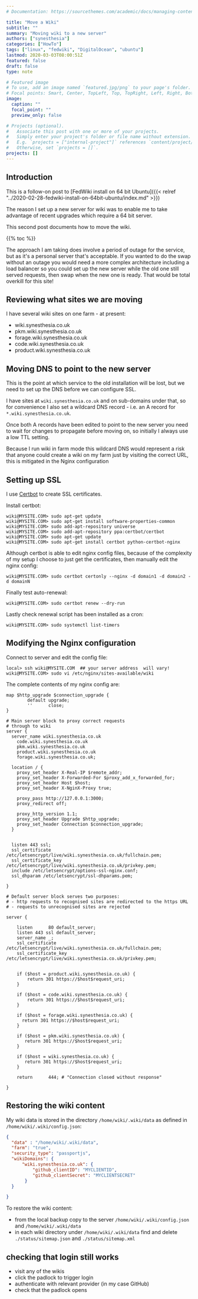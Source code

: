 ```yaml
---
# Documentation: https://sourcethemes.com/academic/docs/managing-content/

title: "Move a Wiki"
subtitle: ""
summary: "Moving wiki to a new server"
authors: ["synesthesia"]
categories: ["HowTo"]
tags: ["linux", "fedwiki", "DigitalOcean", "ubuntu"]
lastmod: 2020-03-03T08:00:51Z
featured: false
draft: false
type: note

# Featured image
# To use, add an image named `featured.jpg/png` to your page's folder.
# Focal points: Smart, Center, TopLeft, Top, TopRight, Left, Right, BottomLeft, Bottom, BottomRight.
image:
  caption: ""
  focal_point: ""
  preview_only: false

# Projects (optional).
#   Associate this post with one or more of your projects.
#   Simply enter your project's folder or file name without extension.
#   E.g. `projects = ["internal-project"]` references `content/project/deep-learning/index.md`.
#   Otherwise, set `projects = []`.
projects: []
---
```


## Introduction 

This is a follow-on post to [FedWiki install on 64 bit Ubuntu]({{< relref "../2020-02-28-fedwiki-install-on-64bit-ubuntu/index.md"   >}})

The reason I set up a new server for wiki was to enable me to take advantage of recent upgrades which require a 64 bit server.

This second post documents how to move the wiki.

{{% toc %}} 

The approach I am taking does involve a period of outage for the service, but as it's a personal server that's acceptable. If you wanted to do the swap without an outage you would need a more complex architecture including a load balancer so you could set up the new server while the old one still served requests, then swap when the new one is ready. That would be total overkill for this site!

## Reviewing what sites we are moving

I have several wiki sites on one farm - at present:

* wiki.synesthesia.co.uk
* pkm.wiki.synesthesia.co.uk
* forage.wiki.synesthesia.co.uk
* code.wiki.synesthesia.co.uk
* product.wiki.synesthesia.co.uk

## Moving DNS to point to the new server

This is the point at which service to the old installation will be lost, but we need to set up the DNS before we can configure SSL.

I have sites at `wiki.synesthesia.co.uk` and on sub-domains under that, so for convenience I also set a wildcard DNS record - i.e. an A record for `*.wiki.synesthesia.co.uk`.

Once both A records have been edited to point to the new server you need to wait for changes to propagate before moving on, so initially I always use a low TTL setting.

Because I run wiki in farm mode this wildcard DNS would represent a risk that anyone could create a wiki on my farm just by visiting the correct URL, this is mitigated in the Nginx configuration

## Setting up SSL

I use [Certbot](https://certbot.eff.org/) to create SSL certificates.

Install certbot:

```shell
wiki@MYSITE.COM> sudo apt-get update
wiki@MYSITE.COM> sudo apt-get install software-properties-common
wiki@MYSITE.COM> sudo add-apt-repository universe
wiki@MYSITE.COM> sudo add-apt-repository ppa:certbot/certbot
wiki@MYSITE.COM> sudo apt-get update
wiki@MYSITE.COM> sudo apt-get install certbot python-certbot-nginx
```

Although certbot is able to edit nginx config files, because of the complexity of my setup I choose to just get the certificates, then manually edit the nginx config:

```shell
wiki@MYSITE.COM> sudo certbot certonly --nginx -d domain1 -d domain2 -d domainN

```

Finally test auto-renewal:
```shell
wiki@MYSITE.COM> sudo certbot renew --dry-run
```

Lastly check renewal script has been installed as a cron:

```shell
wiki@MYSITE.COM> sudo systemctl list-timers
```



## Modifying the Nginx configuration

Connect to server and edit the config file:

```shell
local> ssh wiki@MYSITE.COM  ## your server address  will vary!
wiki@MYSITE.COM> sudo vi /etc/nginx/sites-available/wiki

```

The complete contents of my nginx config are:

```
map $http_upgrade $connection_upgrade {
        default upgrade;
        ''      close;
}

# Main server block to proxy correct requests
# through to wiki
server {
  server_name wiki.synesthesia.co.uk
    code.wiki.synesthesia.co.uk
    pkm.wiki.synesthesia.co.uk
    product.wiki.synesthesia.co.uk
    forage.wiki.synesthesia.co.uk;

  location / {
    proxy_set_header X-Real-IP $remote_addr;
    proxy_set_header X-Forwarded-For $proxy_add_x_forwarded_for;
    proxy_set_header Host $host;
    proxy_set_header X-NginX-Proxy true;

    proxy_pass http://127.0.0.1:3000;
    proxy_redirect off;

    proxy_http_version 1.1;
    proxy_set_header Upgrade $http_upgrade;
    proxy_set_header Connection $connection_upgrade;
  }


  listen 443 ssl; 
  ssl_certificate /etc/letsencrypt/live/wiki.synesthesia.co.uk/fullchain.pem; 
  ssl_certificate_key /etc/letsencrypt/live/wiki.synesthesia.co.uk/privkey.pem;
  include /etc/letsencrypt/options-ssl-nginx.conf; 
  ssl_dhparam /etc/letsencrypt/ssl-dhparams.pem; 

}

# Default server block serves two purposes:
# - http requests to recognised sites are redirected to the https URL
# - requests to unrecognised sites are rejected

server {

    listen      80 default_server;
    listen 443 ssl default_server;
    server_name _;
    ssl_certificate /etc/letsencrypt/live/wiki.synesthesia.co.uk/fullchain.pem; 
    ssl_certificate_key /etc/letsencrypt/live/wiki.synesthesia.co.uk/privkey.pem; 


    if ($host = product.wiki.synesthesia.co.uk) {
        return 301 https://$host$request_uri;
    }

    if ($host = code.wiki.synesthesia.co.uk) {
        return 301 https://$host$request_uri;
    } 

    if ($host = forage.wiki.synesthesia.co.uk) {
      return 301 https://$host$request_uri;
    } 

    if ($host = pkm.wiki.synesthesia.co.uk) {
       return 301 https://$host$request_uri;
    } 

    if ($host = wiki.synesthesia.co.uk) {
       return 301 https://$host$request_uri;
    } 

    return      444; # "Connection closed without response"

}

```

## Restoring the wiki content

My wiki data is stored in the directory `/home/wiki/.wiki/data` as defined in `/home/wiki/.wiki/config.json`:

```json
{
  "data" : "/home/wiki/.wiki/data",
  "farm": "true",
  "security_type": "passportjs",
  "wikiDomains": {
      "wiki.synesthesia.co.uk": {
          "github_clientID": "MYCLIENTID",
          "github_clientSecret": "MYCLIENTSECRET"
       }
  }

}
```

To restore the wiki content:

* from the local backup copy to the server `/home/wiki/.wiki/config.json` and `/home/wiki/.wiki/data`
* in each wiki directory under `/home/wiki/.wiki/data` find and delete `./status/sitemap.json` and `./status/sitemap.xml`

## checking that login still works

* visit any of the wikis
* click the padlock to trigger login
* authenticate with relevant provider (in my case GitHub)
* check that the padlock opens
